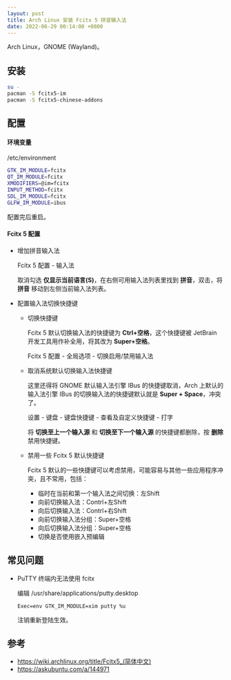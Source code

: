 ```yaml
---
layout: post
title: Arch Linux 安装 Fcitx 5 拼音输入法
date: 2022-06-29 00:14:00 +0800
---
```


Arch Linux，GNOME (Wayland)。

## 安装

```bash
su -
pacman -S fcitx5-im
pacman -S fcitx5-chinese-addons 
```

## 配置

#### 环境变量

/etc/environment

```bash
GTK_IM_MODULE=fcitx
QT_IM_MODULE=fcitx
XMODIFIERS=@im=fcitx
INPUT_METHOD=fcitx
SDL_IM_MODULE=fcitx
GLFW_IM_MODULE=ibus
```

配置完后重启。

#### Fcitx 5 配置

- 增加拼音输入法

  Fcitx 5 配置 - 输入法

  取消勾选 **仅显示当前语言(S)**，在右侧可用输入法列表里找到 **拼音**，双击，将 **拼音** 移动到左侧当前输入法列表。

- 配置输入法切换快捷键

  - 切换快捷键

    Fcitx 5 默认切换输入法的快捷键为 **Ctrl+空格**，这个快捷键被 JetBrain 开发工具用作补全用，将其改为 **Super+空格**。

    Fcitx 5 配置 - 全局选项 - 切换启用/禁用输入法

  - 取消系统默认切换输入法快捷键

    这里还得将 GNOME 默认输入法引擎 IBus 的快捷键取消，Arch 上默认的输入法引擎 IBus 的切换输入法的快捷键默认就是 **Super + Space**，冲突了。

    设置 - 键盘 - 键盘快捷键 - 查看及自定义快捷键 - 打字

    将 **切换至上一个输入源** 和 **切换至下一个输入源** 的快捷键都删除，按 **删除** 禁用快捷键。

  - 禁用一些 Fcitx 5 默认快捷键

    Fcitx 5 默认的一些快捷键可以考虑禁用，可能容易与其他一些应用程序冲突，且不常用，包括：

    - 临时在当前和第一个输入法之间切换：左Shift
    - 向前切换输入法：Contrl+左Shift
    - 向后切换输入法：Contrl+右Shift
    - 向前切换输入法分组：Super+空格
    - 向后切换输入法分组：Super+空格
    - 切换是否使用嵌入预编辑

## 常见问题

- PuTTY 终端内无法使用 fcitx

  编辑 /usr/share/applications/putty.desktop

  ```text
  Exec=env GTK_IM_MODULE=xim putty %u
  ```

  注销重新登陆生效。

## 参考

- <https://wiki.archlinux.org/title/Fcitx5_(简体中文)>
- <https://askubuntu.com/a/144971>
